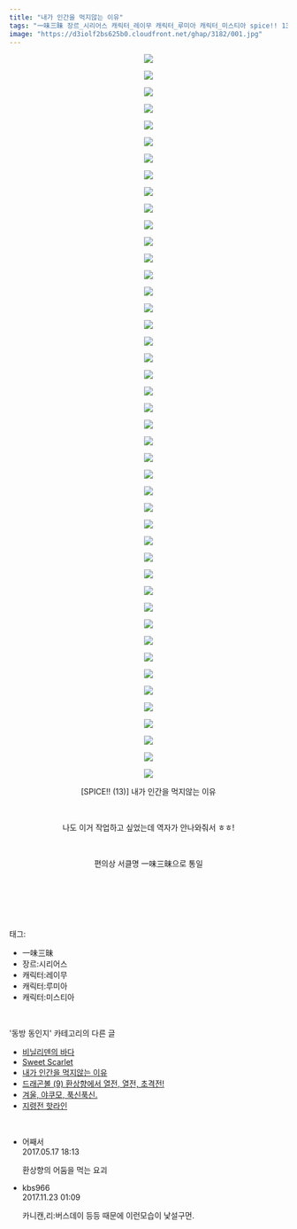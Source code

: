 ```yaml
---
title: "내가 인간을 먹지않는 이유"
tags: "一味三昧 장르_시리어스 캐릭터_레이무 캐릭터_루미아 캐릭터_미스티아 spice!! 13 동방_동인지"
image: "https://d3iolf2bs625b0.cloudfront.net/ghap/3182/001.jpg"
---
```

<div class="article">
<p style="text-align: center; clear: none; float: none;"><img src="{{ site.imgserver3 }}/ghap/3182/001.jpg"/></p>
<p style="text-align: center; clear: none; float: none;"><img src="{{ site.imgserver3 }}/ghap/3182/002.jpg"/></p>
<p style="text-align: center; clear: none; float: none;"><img src="{{ site.imgserver3 }}/ghap/3182/003.jpg"/></p>
<p style="text-align: center; clear: none; float: none;"><img src="{{ site.imgserver3 }}/ghap/3182/004.jpg"/></p>
<p style="text-align: center; clear: none; float: none;"><img src="{{ site.imgserver3 }}/ghap/3182/005.jpg"/></p>
<p style="text-align: center; clear: none; float: none;"><img src="{{ site.imgserver3 }}/ghap/3182/006.jpg"/></p>
<p style="text-align: center; clear: none; float: none;"><img src="{{ site.imgserver3 }}/ghap/3182/007.jpg"/></p>
<p style="text-align: center; clear: none; float: none;"><img src="{{ site.imgserver3 }}/ghap/3182/008.jpg"/></p>
<p style="text-align: center; clear: none; float: none;"><img src="{{ site.imgserver3 }}/ghap/3182/009.jpg"/></p>
<p style="text-align: center; clear: none; float: none;"><img src="{{ site.imgserver3 }}/ghap/3182/010.jpg"/></p>
<p style="text-align: center; clear: none; float: none;"><img src="{{ site.imgserver3 }}/ghap/3182/011.jpg"/></p>
<p style="text-align: center; clear: none; float: none;"><img src="{{ site.imgserver3 }}/ghap/3182/012.jpg"/></p>
<p style="text-align: center; clear: none; float: none;"><img src="{{ site.imgserver3 }}/ghap/3182/013.jpg"/></p>
<p style="text-align: center; clear: none; float: none;"><img src="{{ site.imgserver3 }}/ghap/3182/014.jpg"/></p>
<p style="text-align: center; clear: none; float: none;"><img src="{{ site.imgserver3 }}/ghap/3182/015.jpg"/></p>
<p style="text-align: center; clear: none; float: none;"><img src="{{ site.imgserver3 }}/ghap/3182/016.jpg"/></p>
<p style="text-align: center; clear: none; float: none;"><img src="{{ site.imgserver3 }}/ghap/3182/017.jpg"/></p>
<p style="text-align: center; clear: none; float: none;"><img src="{{ site.imgserver3 }}/ghap/3182/018.jpg"/></p>
<p style="text-align: center; clear: none; float: none;"><img src="{{ site.imgserver3 }}/ghap/3182/019.jpg"/></p>
<p style="text-align: center; clear: none; float: none;"><img src="{{ site.imgserver3 }}/ghap/3182/020.jpg"/></p>
<p style="text-align: center; clear: none; float: none;"><img src="{{ site.imgserver3 }}/ghap/3182/021.jpg"/></p>
<p style="text-align: center; clear: none; float: none;"><img src="{{ site.imgserver3 }}/ghap/3182/022.jpg"/></p>
<p style="text-align: center; clear: none; float: none;"><img src="{{ site.imgserver3 }}/ghap/3182/023.jpg"/></p>
<p style="text-align: center; clear: none; float: none;"><img src="{{ site.imgserver3 }}/ghap/3182/024.jpg"/></p>
<p style="text-align: center; clear: none; float: none;"><img src="{{ site.imgserver3 }}/ghap/3182/025.jpg"/></p>
<p style="text-align: center; clear: none; float: none;"><img src="{{ site.imgserver3 }}/ghap/3182/026.jpg"/></p>
<p style="text-align: center; clear: none; float: none;"><img src="{{ site.imgserver3 }}/ghap/3182/027.jpg"/></p>
<p style="text-align: center; clear: none; float: none;"><img src="{{ site.imgserver3 }}/ghap/3182/028.jpg"/></p>
<p style="text-align: center; clear: none; float: none;"><img src="{{ site.imgserver3 }}/ghap/3182/029.jpg"/></p>
<p style="text-align: center; clear: none; float: none;"><img src="{{ site.imgserver3 }}/ghap/3182/030.jpg"/></p>
<p style="text-align: center; clear: none; float: none;"><img src="{{ site.imgserver3 }}/ghap/3182/031.jpg"/></p>
<p style="text-align: center; clear: none; float: none;"><img src="{{ site.imgserver3 }}/ghap/3182/032.jpg"/></p>
<p style="text-align: center; clear: none; float: none;"><img src="{{ site.imgserver3 }}/ghap/3182/033.jpg"/></p>
<p style="text-align: center; clear: none; float: none;"><img src="{{ site.imgserver3 }}/ghap/3182/034.jpg"/></p>
<p style="text-align: center; clear: none; float: none;"><img src="{{ site.imgserver3 }}/ghap/3182/035.jpg"/></p>
<p style="text-align: center; clear: none; float: none;"><img src="{{ site.imgserver3 }}/ghap/3182/036.jpg"/></p>
<p style="text-align: center; clear: none; float: none;"><img src="{{ site.imgserver3 }}/ghap/3182/037.jpg"/></p>
<p style="text-align: center; clear: none; float: none;"><img src="{{ site.imgserver3 }}/ghap/3182/038.jpg"/></p>
<p style="text-align: center; clear: none; float: none;"><img src="{{ site.imgserver3 }}/ghap/3182/039.jpg"/></p>
<p style="text-align: center; clear: none; float: none;"><img src="{{ site.imgserver3 }}/ghap/3182/040.jpg"/></p>
<p style="text-align: center; clear: none; float: none;"><img src="{{ site.imgserver3 }}/ghap/3182/041.jpg"/></p>
<p style="text-align: center; clear: none; float: none;"><img src="{{ site.imgserver3 }}/ghap/3182/042.jpg"/></p>
<p style="text-align: center; clear: none; float: none;"><img src="{{ site.imgserver3 }}/ghap/3182/043.jpg"/></p>
<p style="text-align: center; clear: none; float: none;"><img src="{{ site.imgserver3 }}/ghap/3182/044.jpg"/></p>
<p style="text-align: center; clear: none; float: none;">[SPICE!! (13)] 내가 인간을 먹지않는 이유</p>
<p style="text-align: center; clear: none; float: none;"><br/></p>
<p style="text-align: center; clear: none; float: none;">나도 이거 작업하고 싶었는데 역자가 안나와줘서 ㅎㅎ!</p>
<p style="text-align: center; clear: none; float: none;"><br/></p>
<p style="text-align: center; clear: none; float: none;">편의상 서클명 一味三昧으로 통일</p>
<p style="text-align: center; clear: none; float: none;"><br/></p>
<p><br/></p>
</div><br/>
<div class="tagTrail">
<p>태그: </p>
<ul>
<li>一味三昧</li>
<li>장르:시리어스</li>
<li>캐릭터:레이무</li>
<li>캐릭터:루미아</li>
<li>캐릭터:미스티아</li>
</ul>
</div><br/>
<div class="another">
<p>'동방 동인지' 카테고리의 다른 글</p>
<ul>
<li><a href="/ghap_3184">비닐리덴의 바다</a></li>
<li><a href="/ghap_3183">Sweet Scarlet</a></li>
<li><a href="/ghap_3182">내가 인간을 먹지않는 이유</a></li>
<li><a href="/ghap_3167">드래곤볼 (9) 환상향에서 열전, 열전, 초격전!</a></li>
<li><a href="/ghap_3166">겨울, 야쿠모, 푹신푹신.</a></li>
<li><a href="/ghap_3165">지령전 핫라인</a></li>
</ul>
</div><br/>
<div class="cb_module cb_fluid">
<div class="cb_wrt cb_profile">
<div class="comment">
<ul>
<li class="cb_thumb_off" id="comment14991455">
<div class="cb_comment_area">
<div class="cb_info_area">
<div class="cb_section">
<span class="cb_nick_name">어째서</span>
</div>
<div class="cb_section">
<span class="cb_date">2017.05.17 18:13 </span>
</div>
</div>
<div class="cb_dsc_comment">
<p class="cb_dsc">
											환상향의 어둠을 먹는 요괴
										</p>
</div>
</div></li>
<li class="cb_thumb_off" id="comment15135638">
<div class="cb_comment_area">
<div class="cb_info_area">
<div class="cb_section">
<span class="cb_nick_name">kbs966</span>
</div>
<div class="cb_section">
<span class="cb_date">2017.11.23 01:09 </span>
</div>
</div>
<div class="cb_dsc_comment">
<p class="cb_dsc">
											카니캔,리:버스데이 등등 때문에 이런모습이 낯설구먼.
										</p>
</div>
</div></li>
</ul>
</div>
</div><!-- commentList close -->
</div><br/>
